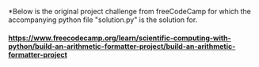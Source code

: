 *Below is the original project challenge from freeCodeCamp for which the accompanying python file "solution.py" is the solution for.

#### https://www.freecodecamp.org/learn/scientific-computing-with-python/build-an-arithmetic-formatter-project/build-an-arithmetic-formatter-project

